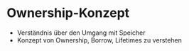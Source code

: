 # Ownership-Konzept

* Verständnis über den Umgang mit Speicher
* Konzept von Ownership, Borrow, Lifetimes zu verstehen
